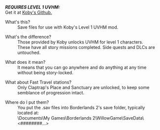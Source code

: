 ***REQUIRES LEVEL 1 UVHM:*** </br>
Get it at [Koby's Github.](https://github.com/BLCM/BLCMods/tree/master/Borderlands%202%20mods/Koby/Level%201%20UVHM)

<dl><dt>What's this?</dt>
<dd>Save files for use with Koby's Level 1 UVHM mod.</dd></dl>
<dl><dt>What's the difference?</dt>
<dd>Those provided by Koby unlocks UVHM for level 1 characters.<br>These have all story missions completed. Side quests and DLCs are untouched.</dd></dl>
<dl><dt>What does it mean?</dt>
<dd>It means that you can go anywhere and do anything at any time without being story-locked.</dd>
<dl><dt>What about Fast Travel stations?</dt>
<dd>Only Claptrap's Place and Sanctuary are unlocked, to keep some semblance of progression intact.</dd>
<dl><dt>Where do I put them?</dt>
<dd>You put the .sav files into Borderlands 2's save folder, typically located at:</br>\Documents\My Games\Borderlands 2\WillowGame\SaveData\<########...></dd>
